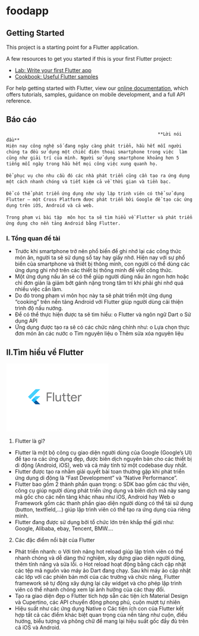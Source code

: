 # foodapp

## Getting Started

This project is a starting point for a Flutter application.

A few resources to get you started if this is your first Flutter project:

- [Lab: Write your first Flutter app](https://flutter.dev/docs/get-started/codelab)
- [Cookbook: Useful Flutter samples](https://flutter.dev/docs/cookbook)

For help getting started with Flutter, view our
[online documentation](https://flutter.dev/docs), which offers tutorials,
samples, guidance on mobile development, and a full API reference.

## Báo cáo
                                                             **Lời nói đầu**
    Hiện nay công nghệ số đang ngày càng phát triển, hầu hết mỗi người chúng ta đều sử dụng một chiếc điện thoại smartphone trong việc  làm  cũng như giải trí của mình. Người sử dụng smartphone khoảng hơn 5 tiếng mỗi ngày trong hầu hết mọi công việc xung quanh họ.

    Để phục vụ cho nhu cầu đó các nhà phát triển cũng cần tạo ra ứng dụng một cách nhanh chóng và tiết kiệm cả về thời gian và tiền bạc. 

    Để có thể phát triển ứng dụng như vậy lập trinh viên có thể sử dụng Flutter – một Cross Platform được phát triển bởi Google để tạo các ứng dụng trên iOS, Android và cả web.

    Trong phạm vi bài tập  môn học ta sẽ tìm hiểu về Flutter và phát triển ứng dụng cho nền tảng Android bằng Flutter.

### 	I. Tổng quan đề tài
- Trước khi smartphone trở nên phổ biến để ghi nhớ lại các công thức món ăn, người ta sẽ sử dụng sổ tay hay giấy nhớ. Hiện nay với sự phổ biến của smartphone và thiết bị thông minh, con người có thể dùng các ứng dụng ghi nhớ trên các thiết bị thông minh để viết công thức.
- Một ứng dụng nấu ăn sẽ có thể giúp người dùng nấu ăn ngon hơn hoặc chỉ đơn giản là giảm bớt gánh nặng trong tâm trí khi phải ghi nhớ quá nhiều việc cần làm.
- Do đó trong phạm vi môn học này ta sẽ phát triển một ứng dụng “cooking” trên nền tảng Android với Flutter giúp người dùng cải thiện trình độ nấu nướng.
- Để có thể thực hiện được ta sẽ tìm hiểu:
    o	Flutter và ngôn ngữ Dart
    o	Sử dụng API
- Ứng dụng được tạo ra sẽ có các chức năng chính như:
    o	Lựa chọn thực đơn món ăn các nước
    o	Tìm nguyên liệu
    o	Thêm sửa xóa nguyên liệu
##      II.Tìm hiểu về Flutter
![Alt](./assets/images/taixuong.png)


1.	Flutter là gì?
-	Flutter là một bộ công cụ giao diện người dùng của Google (Google’s UI) để tạo ra các ứng dụng đẹp, được biên dịch nguyên bản cho các thiết bị di động (Android, iOS), web và cả máy tính từ một codebase duy nhất.
-	Flutter được tạo ra nhằm giải quyết bài toan thường gặp khi phát triển ứng dụng di động là “Fast Development” và “Native Performance”.
-	Flutter bao gồm 2 thành phần quan trọng:
    o	SDK bao gồm các thư viện, công cụ giúp người dùng phát triển ứng dụng và biên dịch mã này sang mã gốc cho các nền tảng khác nhau như iOS, Android hay Web
    o	Framework gồm các thanh phần giao diện người dùng có thể tái sử dụng (button, textfield,…) giúp lập trình viên có thể tạo ra ứng dụng của riêng mình.
-	Flutter đang được sử dụng bởi tổ chức lớn trên khắp thế giới như: Google, Alibaba, ebay, Tencent, BMW….
2.	Các đặc điểm nổi bật của Flutter
-	Phát triển nhanh: 
o	Với tinh năng hot reload giúp lập trình viên có thể nhanh chóng và dễ dàng thử nghiệm, xây dựng giao diện người dùng, thêm tính năng và sửa lỗi. 
o	Hot reload hoạt động bằng cách cập nhật các tệp mã nguồn vào máy ảo Dart đang chạy. Sau khi máy ảo cập nhật các lớp với các phiên bản mới của các trường và chức năng, Flutter framework sẽ tự động xây dựng lại cây widget và cho phép lập trình viên có thể nhanh chóng xem lại ảnh hưởng của các thay đổi.
-	Tạo ra giao diện đẹp
o	Flutter tích hợp sẵn các tiện ích Material Design và Cupertino, các API chuyển động phong phú, cuộn mượt tự nhiên
-	Hiệu suất như các ứng dụng Native
o	Các tiện ích con của Flutter kết hợp tất cả các điểm khác biệt quan trọng của nền tảng như cuộn, điều hướng, biểu tượng và phông chữ để mang lại hiệu suất gốc đầy đủ trên cả iOS và Android.



               
    

                        